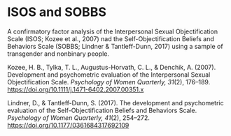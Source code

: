 # ISOS and SOBBS
A confirmatory factor analysis of the Interpersonal Sexual Objectification Scale (ISOS; Kozee et al., 2007) nad the Self-Objectification Beliefs and Behaviors Scale (SOBBS; Lindner & Tantleff-Dunn, 2017) using a sample of transgender and nonbinary people.

Kozee, H. B., Tylka, T. L., Augustus-Horvath, C. L., & Denchik, A. (2007). Development and psychometric evaluation of the Interpersonal Sexual Objectification Scale. *Psychology of Women Quarterly, 31*(2), 176–189. https://doi.org/10.1111/j.1471-6402.2007.00351.x

Lindner, D., & Tantleff-Dunn, S. (2017). The development and psychometric evaluation of the Self-Objectification Beliefs and Behaviors Scale. *Psychology of Women Quarterly, 41*(2), 254–272. https://doi.org/10.1177/0361684317692109
